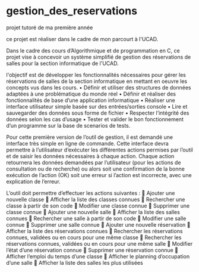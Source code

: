 # gestion_des_reservations
projet tutoré de ma première année

ce projet est réaliser dans le cadre de mon parcourt à l'UCAD.

Dans le cadre des cours d’Algorithmique et de programmation en C, ce projet vise à concevoir un système simplifié de gestion des réservations de salles pour la section informatique de l'UCAD.

l'objectif est de développer les fonctionnalités nécessaires pour gérer les réservations de salles de la section informatique en mettant en oeuvre les concepts vus dans les cours.
• Définir et utiliser des structures de données adaptées à une problématique du monde réel
• Définir et réaliser des fonctionnalités de base d’une application informatique
• Réaliser une interface utilisateur simple basée sur des entrées/sorties console
• Lire et sauvegarder des données sous forme de fichier
• Respecter l’intégrité des données selon les cas d’usage
• Tester et valider le bon fonctionnement d’un programme sur la base de scenarios de tests.

Pour cette première version de l’outil de gestion, il est demandé une interface très simple en ligne de commande. Cette interface devra permettre à l’utilisateur d’exécuter les différentes actions permises par l’outil et de saisir les données nécessaires à chaque action.
Chaque action retournera les données demandées par l’utilisateur (pour les actions de consultation ou de recherche) ou alors soit une confirmation de la bonne exécution de l’action (OK) soit une erreur si l’action est incorrecte, avec une explication de l’erreur.

L’outil doit permettre d’effectuer les actions suivantes :
 Ajouter une nouvelle classe
 Afficher la liste des classes connues
 Rechercher une classe à partir de son code
 Modifier une classe connue
 Supprimer une classe connue
 Ajouter une nouvelle salle
 Afficher la liste des salles connues
 Rechercher une salle à partir de son code
 Modifier une salle connue
 Supprimer une salle connue
 Ajouter une nouvelle réservation
 Afficher la liste des réservations connues
 Rechercher les réservations connues, validées ou en cours pour une même classe
 Rechercher les réservations connues, validées ou en cours pour une même salle
 Modifier l’état d’une réservation connue
 Supprimer une réservation connue
 Afficher l’emploi du temps d’une classe
 Afficher le planning d’occupation d’une salle
 Afficher la liste des salles les plus utilisées
